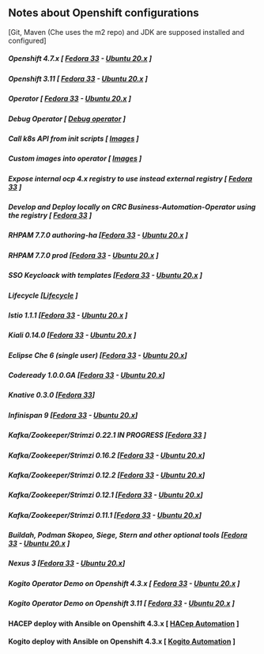 ## Notes about Openshift configurations 
 [Git, Maven (Che uses the m2 repo) and JDK are supposed installed and configured]
 
##### Openshift 4.7.x [ **[Fedora 33](fedora/openshift_4.md)**  - **[Ubuntu 20.x](ubuntu/openshift_4.md)** ]
##### Openshift 3.11 [ **[Fedora 33](fedora/openshift.md)**  - **[Ubuntu 20.x](ubuntu/openshift.md)** ]
##### Operator [ **[Fedora 33](fedora/operator.md)**  - **[Ubuntu 20.x](#quay)** ]
##### Debug Operator [ **[Debug operator](common/debug_operator.md)**  ]
##### Call k8s API from init scripts [ **[Images](common/images.md)**  ]
##### Custom images into operator [ **[Images](fedora/customImageIntoOperator.md)**  ]
##### Expose internal ocp 4.x registry to use instead external registry [ **[Fedora 33](fedora/expose_registry_ocp4.md)**  ]
##### Develop and Deploy locally on CRC Business-Automation-Operator using the registry [ **[Fedora 33](fedora/business_automation_operator_crc.md)**  ]


##### RHPAM 7.7.0 authoring-ha [**[Fedora 33](fedora/rhpam_openshift_authoring_ha.md)** - **[Ubuntu 20.x]()** ]
##### RHPAM 7.7.0 prod [**[Fedora 33](fedora/rhpam_openshift_prod.md)** - **[Ubuntu 20.x]()** ]
##### SSO Keycloack with templates [**[Fedora 33](fedora/sso.md)** - **[Ubuntu 20.x]()** ]

##### Lifecycle [**[Lifecycle](common/lifecycle.md)** ]

##### Istio 1.1.1 [**[Fedora 33](fedora/istio.md)** - **[Ubuntu 20.x](ubuntu/istio.md)** ]
##### Kiali 0.14.0 [**[Fedora 33](fedora/kiali.md)** - **[Ubuntu 20.x](ubuntu/kiali.md)** ]
##### Eclipse Che 6 (single user) [**[Fedora 33](fedora/eclipse_che.md)** - **[Ubuntu 20.x](ubuntu/eclipse_che.md)**]
##### Codeready 1.0.0.GA [**[Fedora 33](fedora/codeReady.md)** - **[Ubuntu 20.x](ubuntu/codeReady.md)**]
##### Knative 0.3.0 [**[Fedora 33](fedora/knative.md)**]
##### Infinispan 9 [**[Fedora 33](fedora/infinispan.md)** - **[Ubuntu 20.x](ubuntu/infinispan.md)**]
##### Kafka/Zookeeper/Strimzi 0.22.1 IN PROGRESS [[Fedora 33](fedora/kafka_0221.md) ]
##### Kafka/Zookeeper/Strimzi 0.16.2  [[Fedora 33](fedora/kafka_0162.md) - [Ubuntu 20.x](ubuntu/kafka_0162.md)]
##### Kafka/Zookeeper/Strimzi 0.12.2  [[Fedora 33](fedora/kafka_0122.md) - [Ubuntu 20.x](ubuntu/kafka_0122.md)]
##### Kafka/Zookeeper/Strimzi 0.12.1  [[Fedora 33](fedora/kafka_0121.md) - [Ubuntu 20.x](ubuntu/kafka_0121.md)]
##### Kafka/Zookeeper/Strimzi 0.11.1  [[Fedora 33](fedora/kafka.md) - [Ubuntu 20.x](ubuntu/kafka.md)]

##### Buildah, Podman Skopeo, Siege,  Stern and other optional tools [**[Fedora 33](fedora/optional.md)**  - **[Ubuntu 20.x](ubuntu/optional.md)** ]
##### Nexus 3 [**[Fedora 33](fedora/nexus.md)** - **[Ubuntu 20.x](ubuntu/nexus.md)**]

##### Kogito Operator Demo on Openshift 4.3.x [ **[Fedora 33](fedora/kogito_openshift_4.md)**  - **[Ubuntu 20.x](ubuntu/kogito_openshift_4.md)** ]
##### Kogito Operator Demo on Openshift 3.11 [ **[Fedora 33](fedora/kogito_openshift.md)**  - **[Ubuntu 20.x](ubuntu/kogito_openshift.md)** ]

#### HACEP deploy with Ansible on Openshift 4.3.x [ **[HACep Automation](https://github.com/desmax74/openshift-drools-hacep-automation)** ]
#### Kogito deploy with Ansible on Openshift 4.3.x [ **[Kogito Automation](https://github.com/desmax74/openshift-kogito-automation)** ]
